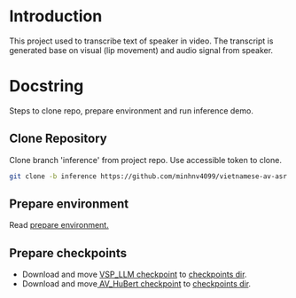 # Introduction
This project used to transcribe text of speaker in video.
The transcript is generated base on visual (lip movement) and audio signal from speaker.

# Docstring
Steps to clone repo, prepare environment and run inference demo.

## Clone Repository
Clone branch 'inference' from project repo. Use accessible token to clone.  
```bash
git clone -b inference https://github.com/minhnv4099/vietnamese-av-asr.git
```

## Prepare environment
Read [prepare environment.](scripts/README.md) 

## Prepare checkpoints
- Download and move [VSP_LLM checkpoint](https://drive.google.com/file/d/1NEeXC6qHDPQ0Wd7Z8OeXavx0OOshLCEU/view?usp=share_link) to [checkpoints dir](src/models/checkpoints/).
- Download and move[ AV_HuBert checkpoint](https://drive.google.com/file/d/167-_DiLutzMZtDcnA69tdlp5KxwMmHxQ/view?usp=share_link) to [checkpoints dir](src/models/checkpoints/).

[//]: # (## Go to project dir)

[//]: # (```bash)

[//]: # (cd vietnamese-av-asr/)

[//]: # (```)

[//]: # ()
[//]: # (## Run inference)

[//]: # (```bash)

[//]: # (python src/models/inferences/main.py )

[//]: # (    <video-path>)

[//]: # (```)

[//]: # (##### Arguments:)

[//]: # (- `<video-path>`: Path to video file. It can be video/visual/audio clip. It is required duration not to be greater than **30** seconds, because of resource constraints.)

[//]: # ()
[//]: # (## Video with embedded transcript)

[//]: # (### Output video and transcript are located in `result/` dir)

[//]: # (#### Note: )

[//]: # (The output video is **JUST INTUITIVE**, means the transcript in video ASYNCHRONOUS with both audio and visual. )

[//]: # (Because of model's purpose, **JUST** transcribe **WITHOUT** time stamp.)

[//]: # ()
[//]: # (## Deploy in [Gradio]&#40;https://huggingface.co/spaces/nguyenminh4099/Demo&#41; )
